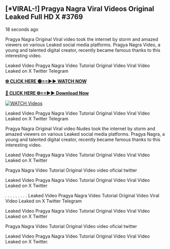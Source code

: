 ## [*VIRAL-!] Pragya Nagra Viral Videos Original Leaked Full HD X #3769

18 seconds ago

Pragya Nagra Original Viral video took the internet by storm and amazed viewers on various Leaked social media platforms. Pragya Nagra Video, a young and talented digital creator, recently became famous thanks to this interesting video.

Leaked Video Pragya Nagra Video Tutorial Original Video Viral Video Leaked on X Twitter Telegram

**[🌐 CLICK HERE 🟢==►► WATCH NOW](https://russelviper69.blogspot.com/p/valo-video.html)**

**[🔴 CLICK HERE 🌐==►► Download Now](https://russelviper69.blogspot.com/p/valo-video.html)**

[![WATCH Videos](https://i.imgur.com/dJHk4Zq.gif)](https://russelviper69.blogspot.com/p/valo-video.html)

Leaked Video Pragya Nagra Video Tutorial Original Video Viral Video Leaked on X Twitter Telegram

Pragya Nagra Original Viral video Nudes took the internet by storm and amazed viewers on various Leaked social media platforms. Pragya Nagra, a young and talented digital creator, recently became famous thanks to this interesting video.

Leaked Video Pragya Nagra Video Tutorial Original Video Viral Video Leaked on X Twitter

Pragya Nagra Video Tutorial Original Video video oficial twitter

Leaked Video Pragya Nagra Video Tutorial Original Video Viral Video Leaked on X Twitter

. . . . . . . . . Leaked Video Pragya Nagra Video Tutorial Original Video Viral Video Leaked on X Twitter Telegram

Leaked Video Pragya Nagra Video Tutorial Original Video Viral Video Leaked on X Twitter

Pragya Nagra Video Tutorial Original Video video oficial twitter

Leaked Video Pragya Nagra Video Tutorial Original Video Viral Video Leaked on X Twitter.